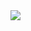 <img align="right" src="https://visitor-badge.laobi.icu/badge?page_id=lman888.lman888.visitor-badge" />
